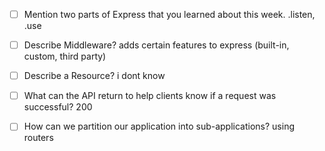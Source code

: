 - [ ] Mention two parts of Express that you learned about this week.
.listen, 
.use

- [ ] Describe Middleware?
adds certain features to express (built-in, custom, third party)

- [ ] Describe a Resource?
i dont know
- [ ] What can the API return to help clients know if a request was successful?
200
- [ ] How can we partition our application into sub-applications?
using routers